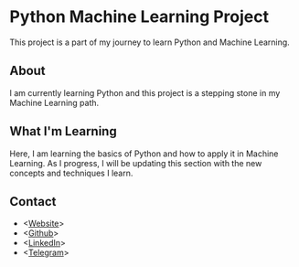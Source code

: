 # Python Machine Learning Project

This project is a part of my journey to learn Python and Machine Learning.

## About

I am currently learning Python and this project is a stepping stone in my Machine Learning path.

## What I'm Learning

Here, I am learning the basics of Python and how to apply it in Machine Learning. As I progress, I will be updating this section with the new concepts and techniques I learn.

## Contact

- <[Website]>
- <[Github]>
- <[LinkedIn]>
- <[Telegram]>

[Website]: ttps://holakirr.co
[Github]: ttps://github.com/holakir
[LinkedIn]: ttps://www.linkedin.com/in/holakirr
[Telegram]: ttps://t.me/holakir
